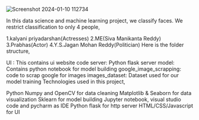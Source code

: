 ![Screenshot 2024-01-10 112734](https://github.com/thisissivamani/mainface/assets/117293850/02040f6d-62e2-4553-aa33-1a08007bf2cb)


In this data science and machine learning project, we classify faces. We restrict classification to only 4 people,

1.kalyani priyadarshan(Actresses)
2.ME(Siva Manikanta Reddy)
3.Prabhas(Actor)
4.Y.S.Jagan Mohan Reddy(Politician)
Here is the folder structure,

UI : This contains ui website code
server: Python flask server
model: Contains python notebook for model building
google_image_scrapping: code to scrap google for images
images_dataset: Dataset used for our model training
Technologies used in this project,

Python
Numpy and OpenCV for data cleaning
Matplotlib & Seaborn for data visualization
Sklearn for model building
Jupyter notebook, visual studio code and pycharm as IDE
Python flask for http server
HTML/CSS/Javascript for UI
